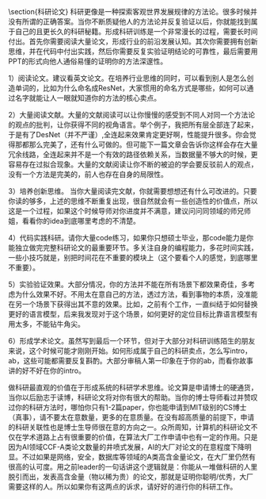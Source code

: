 
\section{科研论文}
科研更像是一种探索客观世界发展规律的方法论。很多时候并没有所谓的正确答案。当你不断质疑他人的方法论并反复验证以后，你就能找到属于自己的且更长久的科研秘籍。形成科研训练是一个非常漫长的过程，需要长时间付出。首先你需要阅读大量论文，形成行业的前沿发展认知。其次你需要拥有创新思维，并在代码中付出实践，然后你需要反复实验证明结论的可靠性，最后需要用PPT的形式向他人通俗易懂的证明你的方法深邃性。


1）阅读论文。建议看英文论文。在培养行业思维的同时，可以看到别人是怎么创造单词的，比如为什么命名成ResNet，大家惯用的命名方式是哪些，如何可以通过名字就能让人一眼就知道你的方法的核心卖点。

2）大量阅读文献。大量的文献阅读可以让你慢慢的感受到不同人对同一个方法论的观点的批判，让你获得不同的视角语言。举个例子，我把所有层全部连了起来，于是有了DesNet（并不严谨）,全连起来效果肯定更好啊，性能提升很多。你会觉得那都那么完美了，还有什么可做的。但可能下一篇文章会告诉你这样会存在大量冗余线路，全连起来并不是一个有效的路径依赖关系，当数据量不够大的时候，更容易存在过拟合现象。大量的文献阅读让你不断的被迫的学会要反驳前人的观点，没有一个方法是完美的，前人也存在自身的局限性。

3）培养创新思维。 当你大量阅读完文献，你就需要想想还有什么可改进的。只要你读的够多，上述的思维不断重复出现，很自然就会有一些创造性的价值点，所以这是一个过程，如果这个时候导师对你进度并不满意，建议问问同领域的师兄师姐，看看你的idea到底哪里考虑的不清楚。

4）代码实践科研。请你大量code练习，如果你只想硕士毕业，那code能力是你能独立做完完整科研论文的最重要环节。多关注自身的编程能力，多花时间实践，一些小技巧就是，别把时间花在不重要的模块上（这个要看个人的感觉，到底哪里不重要）。 

5）实验验证效果。大部分情况，你的方法并不能在所有场景下都效果奇佳，多考虑为什么效果不好。不用太在意自己的方法，透过方法，看到事物的本质，没准能在另一个场景下获得出其不意的效果。比如，之前有个工作，一直纠结于如何替换更好的语言模型，后来我发现对于这个场景，如何更好的定位目标比靠语言模型有用太多，不能钻牛角尖。 

6）形成学术论文。虽然写到最后一个环节，但对于大部分对科研训练陌生的朋友来说，这个时候可能才刚刚开始。如何形成属于自己的科研卖点，怎么写intro，ab，这些可能都需要反复斟酌。大部分审稿人第一印象在于你的ab，而看你故事讲的好不好在你的intro。

做科研最直观的价值在于形成系统的科研学术思维。论文算是申请博士的硬通货，当你以后励志于读博，科研论文将对你有很大的帮助。当你的博士导师看过并赞叹过你的科研方法时，哪怕你只有1-2篇paper，你也能申请到MIT级别的CS博士（真事），请不要太在意数量，更多的在意质量。在没有超高质量的前提下，申请的科研关联性也是博士生导师很在意的方向之一。众所周知，计算机的科研论文不仅在学术道路上占有很重要的价值，在算法大厂工作申请中也有一定的作用。只是因为AI领域CCF-A类论文数量的井喷式发展，AI的大厂对论文的在意程度下降明显。不过如果是网络，安全，数据库等领域的A类高含金量论文，在大厂里仍然有很高的认可度。用之前leader的一句话讲这个逻辑就是：你能从一堆做科研的人里脱引而出，发表高含金量（物以稀为贵）的论文，那就是证明你聪明/优秀，大厂需要这样的人。所以如果你有这两点的诉求，请好好的进行你的科研工作。